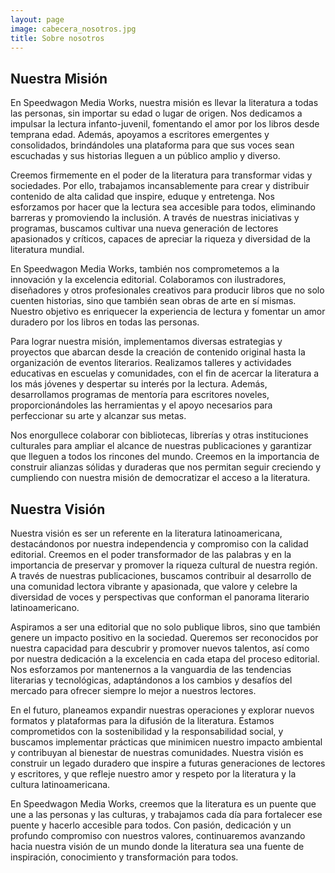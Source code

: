 ```yaml
---
layout: page
image: cabecera_nosotros.jpg
title: Sobre nosotros
---
```


## Nuestra Misión

En Speedwagon Media Works, nuestra misión es llevar la literatura a todas las personas, sin importar su edad o lugar de origen. Nos dedicamos a impulsar la lectura infanto-juvenil, fomentando el amor por los libros desde temprana edad. Además, apoyamos a escritores emergentes y consolidados, brindándoles una plataforma para que sus voces sean escuchadas y sus historias lleguen a un público amplio y diverso.

Creemos firmemente en el poder de la literatura para transformar vidas y sociedades. Por ello, trabajamos incansablemente para crear y distribuir contenido de alta calidad que inspire, eduque y entretenga. Nos esforzamos por hacer que la lectura sea accesible para todos, eliminando barreras y promoviendo la inclusión. A través de nuestras iniciativas y programas, buscamos cultivar una nueva generación de lectores apasionados y críticos, capaces de apreciar la riqueza y diversidad de la literatura mundial.

En Speedwagon Media Works, también nos comprometemos a la innovación y la excelencia editorial. Colaboramos con ilustradores, diseñadores y otros profesionales creativos para producir libros que no solo cuenten historias, sino que también sean obras de arte en sí mismas. Nuestro objetivo es enriquecer la experiencia de lectura y fomentar un amor duradero por los libros en todas las personas.

Para lograr nuestra misión, implementamos diversas estrategias y proyectos que abarcan desde la creación de contenido original hasta la organización de eventos literarios. Realizamos talleres y actividades educativas en escuelas y comunidades, con el fin de acercar la literatura a los más jóvenes y despertar su interés por la lectura. Además, desarrollamos programas de mentoría para escritores noveles, proporcionándoles las herramientas y el apoyo necesarios para perfeccionar su arte y alcanzar sus metas.

Nos enorgullece colaborar con bibliotecas, librerías y otras instituciones culturales para ampliar el alcance de nuestras publicaciones y garantizar que lleguen a todos los rincones del mundo. Creemos en la importancia de construir alianzas sólidas y duraderas que nos permitan seguir creciendo y cumpliendo con nuestra misión de democratizar el acceso a la literatura.

## Nuestra Visión

Nuestra visión es ser un referente en la literatura latinoamericana, destacándonos por nuestra independencia y compromiso con la calidad editorial. Creemos en el poder transformador de las palabras y en la importancia de preservar y promover la riqueza cultural de nuestra región. A través de nuestras publicaciones, buscamos contribuir al desarrollo de una comunidad lectora vibrante y apasionada, que valore y celebre la diversidad de voces y perspectivas que conforman el panorama literario latinoamericano.

Aspiramos a ser una editorial que no solo publique libros, sino que también genere un impacto positivo en la sociedad. Queremos ser reconocidos por nuestra capacidad para descubrir y promover nuevos talentos, así como por nuestra dedicación a la excelencia en cada etapa del proceso editorial. Nos esforzamos por mantenernos a la vanguardia de las tendencias literarias y tecnológicas, adaptándonos a los cambios y desafíos del mercado para ofrecer siempre lo mejor a nuestros lectores.

En el futuro, planeamos expandir nuestras operaciones y explorar nuevos formatos y plataformas para la difusión de la literatura. Estamos comprometidos con la sostenibilidad y la responsabilidad social, y buscamos implementar prácticas que minimicen nuestro impacto ambiental y contribuyan al bienestar de nuestras comunidades. Nuestra visión es construir un legado duradero que inspire a futuras generaciones de lectores y escritores, y que refleje nuestro amor y respeto por la literatura y la cultura latinoamericana.

En Speedwagon Media Works, creemos que la literatura es un puente que une a las personas y las culturas, y trabajamos cada día para fortalecer ese puente y hacerlo accesible para todos. Con pasión, dedicación y un profundo compromiso con nuestros valores, continuaremos avanzando hacia nuestra visión de un mundo donde la literatura sea una fuente de inspiración, conocimiento y transformación para todos.